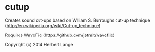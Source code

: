 cutup
=====

Creates sound cut-ups based on William S. Burroughs cut-up technique (http://en.wikipedia.org/wiki/Cut-up_technique)

Requires WaveFile (https://github.com/jstrait/wavefile)

Copyright (c) 2014 Herbert Lange
